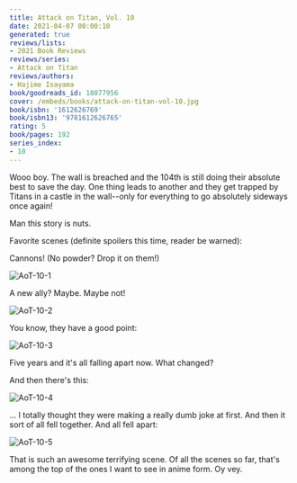 ```yaml
---
title: Attack on Titan, Vol. 10
date: 2021-04-07 00:00:10
generated: true
reviews/lists:
- 2021 Book Reviews
reviews/series:
- Attack on Titan
reviews/authors:
- Hajime Isayama
book/goodreads_id: 18077956
cover: /embeds/books/attack-on-titan-vol-10.jpg
book/isbn: '1612626769'
book/isbn13: '9781612626765'
rating: 5
book/pages: 192
series_index:
- 10
---
```

Wooo boy. The wall is breached and the 104th is still doing their absolute best to save the day. One thing leads to another and they get trapped by Titans in a castle in the wall--only for everything to go absolutely sideways once again!  

Man this story is nuts.  

<!--more-->

Favorite scenes (definite spoilers this time, reader be warned):  

Cannons! (No powder? Drop it on them!)  

![AoT-10-1](/embeds/books/attachments/aot-10-1.png)  

A new ally? Maybe. Maybe not!  

![AoT-10-2](/embeds/books/attachments/aot-10-2.png)  

You know, they have a good point:  

![AoT-10-3](/embeds/books/attachments/aot-10-3.png)  

Five years and it's all falling apart now. What changed?  

And then there's this:  

![AoT-10-4](/embeds/books/attachments/aot-10-4.png)  

... I totally thought they were making a really dumb joke at first. And then it sort of all fell together. And all fell apart:  

![AoT-10-5](/embeds/books/attachments/aot-10-5.png)  

That is such an awesome terrifying scene. Of all the scenes so far, that's among the top of the ones I want to see in anime form. Oy vey.